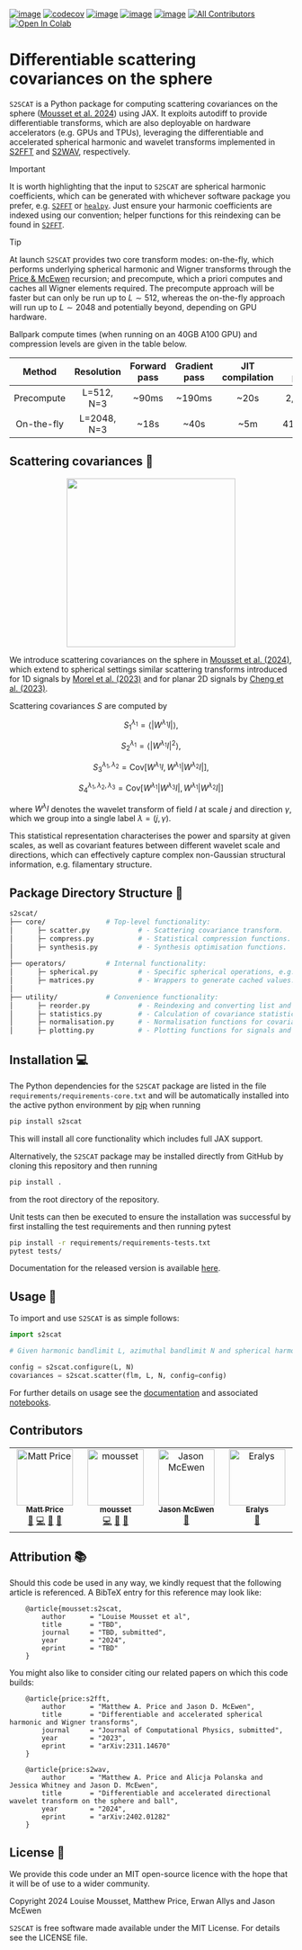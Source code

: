 [![image](https://github.com/astro-informatics/s2scat/actions/workflows/tests.yml/badge.svg?branch=main)](https://github.com/astro-informatics/s2scat/actions/workflows/tests.yml)
[![codecov](https://codecov.io/gh/astro-informatics/s2scat/graph/badge.svg?token=LTSRXQVHIA)](https://codecov.io/gh/astro-informatics/s2scat)
[![image](https://img.shields.io/badge/License-MIT-yellow.svg)](https://opensource.org/licenses/MIT)
[![image](https://badge.fury.io/py/s2scat.svg)](https://badge.fury.io/py/s2scat)
[![image](http://img.shields.io/badge/arXiv-xxxx.xxxxx-orange.svg?style=flat)](https://arxiv.org/abs/xxxx.xxxxx)
[![All Contributors](https://img.shields.io/github/all-contributors/astro-informatics/s2fft?color=ee8449&style=flat-square)](#contributors)
[![Open In Colab](https://colab.research.google.com/assets/colab-badge.svg)](https://colab.research.google.com/github/astro-informatics/s2scat/blob/main/notebooks/synthesis.ipynb)

# Differentiable scattering covariances on the sphere

`S2SCAT` is a Python package for computing scattering covariances on the sphere ([Mousset et al. 2024](https://arxiv.org/abs/xxxx.xxxxx)) using JAX.  It exploits autodiff to provide differentiable transforms, which are also deployable on hardware accelerators (e.g. GPUs and TPUs), leveraging the differentiable and accelerated spherical harmonic and wavelet transforms implemented in [S2FFT](https://github.com/astro-informatics/s2fft) and [S2WAV](https://github.com/astro-informatics/s2wav), respectively. 

> [!IMPORTANT]
> It is worth highlighting that the input to `S2SCAT` are spherical harmonic coefficients, which can be generated with whichever software package you prefer, e.g. [`S2FFT`](https://github.com/astro-informatics/s2fft) or [`healpy`](https://healpy.readthedocs.io/en/latest/). Just ensure your harmonic coefficients are indexed using our convention; helper functions for this reindexing can be found in [`S2FFT`](https://github.com/astro-informatics/s2fft).

> [!TIP]
> At launch `S2SCAT` provides two core transform modes: on-the-fly, which performs underlying spherical harmonic and Wigner transforms through the [Price & McEwen](https://arxiv.org/abs/2311.14670) recursion; and precompute, which a priori computes and caches all Wigner elements required. The precompute approach will be faster but can only be run up to $L \sim 512$, whereas the on-the-fly approach will run up to $L \sim 2048$ and potentially beyond, depending on GPU hardware.

Ballpark compute times (when running on an 40GB A100 GPU) and compression levels are given in the table below. 

| Method | Resolution | Forward pass | Gradient pass | JIT compilation | Input params | Anisotropic  (compression) | Isotropic  (compression) |
|:----------------------------:|:--------------:|:------------:|:-------------:|:---------------:|:------------:|:--------------------------:|:------------------------:|
|           Precompute          |   L=512, N=3   |     ~90ms    |     ~190ms    |       ~20s      |   2,618,880  |     ~ 63,000  (97.594%)    |      ~504  (99.981%)     |
|          On-the-fly          |   L=2048, N=3  |     ~18s     |      ~40s     |       ~5m       |  41,932,800  |    ~ 123,750  (99.705%)    |     ~ 990  (99.998%)     |

## Scattering covariances :dna:

<p align="center">
  <img width="300" height="300" src="./docs/assets/synthesis.gif">
</p>

We introduce scattering covariances on the sphere in [Mousset et al. (2024)](https://arxiv.org/abs/xxxx.xxxxx), which extend to spherical settings similar scattering transforms introduced for 1D signals by [Morel et al. (2023)](https://arxiv.org/abs/2204.10177) and for planar 2D signals by [Cheng et al. (2023)](https://arxiv.org/abs/2306.17210). 

Scattering covariances $S$ are computed by

$$S_1^{\lambda_1} = \langle |W^{\lambda_1} I| \rangle,$$

$$S_2^{\lambda_1} = \langle|W^{\lambda_1} I|^2 \rangle,$$

$$S_3^{\lambda_1, \lambda_2} = \text{Cov} \left[  W^{\lambda_1}I, W^{\lambda_1}|W^{\lambda_2} I| \right],$$

$$S_4^{\lambda_1, \lambda_2, \lambda_3} = \text{Cov} \left[W^{\lambda_1}|W^{\lambda_3}I|, W^{\lambda_1}|W^{\lambda_2}I|\right]$$

where $W^{\lambda} I$ denotes the wavelet transform of field $I$ at scale $j$ and direction $\gamma$, which we group into a single label $\lambda=(j,\gamma)$. 

This statistical representation characterises the power and sparsity at given scales, as well as covariant features between different wavelet scale and directions, which can effectively capture complex non-Gaussian structural information, e.g. filamentary structure. 

## Package Directory Structure :art:

``` bash
s2scat/  
├── core/               # Top-level functionality:
│      ├─ scatter.py            # - Scattering covariance transform.
│      ├─ compress.py           # - Statistical compression functions.
│      ├─ synthesis.py          # - Synthesis optimisation functions. 
│    
├── operators/          # Internal functionality:
│      ├─ spherical.py          # - Specific spherical operations, e.g. batched SHTs.
│      ├─ matrices.py           # - Wrappers to generate cached values. 
│
├── utility/            # Convenience functionality:
│      ├─ reorder.py            # - Reindexing and converting list and arrays.
│      ├─ statistics.py         # - Calculation of covariance statistics. 
│      ├─ normalisation.py      # - Normalisation functions for covariance statistics. 
│      ├─ plotting.py           # - Plotting functions for signals and statistics.
```

## Installation :computer:

The Python dependencies for the `S2SCAT` package are listed in the file
`requirements/requirements-core.txt` and will be automatically installed
into the active python environment by [pip](https://pypi.org) when running

``` bash
pip install s2scat
```
This will install all core functionality which includes full JAX support.

Alternatively, the `S2SCAT` package may be installed directly from GitHub by cloning this 
repository and then running 

``` bash
pip install .        
```

from the root directory of the repository. 

Unit tests can then be executed to ensure the installation was successful by first installing the test requirements and then running pytest

``` bash
pip install -r requirements/requirements-tests.txt
pytest tests/  
```

Documentation for the released version is available [here](https://astro-informatics.github.io/s2scat/).

## Usage :rocket:

To import and use `S2SCAT` is as simple follows:

``` python
import s2scat

# Given harmonic bandlimit L, azimuthal bandlimit N and spherical harmonic coefficients flm

config = s2scat.configure(L, N)
covariances = s2scat.scatter(flm, L, N, config=config)
```

For further details on usage see the [documentation](https://astro-informatics.github.io/s2scat/) and associated [notebooks](https://astro-informatics.github.io/s2scat/notebooks/).

## Contributors

<!-- ALL-CONTRIBUTORS-LIST:START - Do not remove or modify this section -->
<!-- prettier-ignore-start -->
<!-- markdownlint-disable -->
<table>
  <tbody>
    <tr>
      <td align="center" valign="top" width="14.28%"><a href="https://cosmomatt.github.io"><img src="https://avatars.githubusercontent.com/u/32554533?v=4?s=100" width="100px;" alt="Matt Price"/><br /><sub><b>Matt Price</b></sub></a><br /><a href="#ideas-CosmoMatt" title="Ideas, Planning, & Feedback">🤔</a> <a href="#code-CosmoMatt" title="Code">💻</a> <a href="#design-CosmoMatt" title="Design">🎨</a> <a href="#doc-CosmoMatt" title="Documentation">📖</a></td>
      <td align="center" valign="top" width="14.28%"><a href="https://github.com/mousset"><img src="https://avatars.githubusercontent.com/u/37935237?v=4?s=100" width="100px;" alt="mousset"/><br /><sub><b>mousset</b></sub></a><br /><a href="#code-mousset" title="Code">💻</a> <a href="#design-mousset" title="Design">🎨</a> <a href="#ideas-mousset" title="Ideas, Planning, & Feedback">🤔</a></td>
      <td align="center" valign="top" width="14.28%"><a href="http://www.jasonmcewen.org"><img src="https://avatars.githubusercontent.com/u/3181701?v=4?s=100" width="100px;" alt="Jason McEwen "/><br /><sub><b>Jason McEwen </b></sub></a><br /><a href="#ideas-jasonmcewen" title="Ideas, Planning, & Feedback">🤔</a></td>
      <td align="center" valign="top" width="14.28%"><a href="https://github.com/Eralys"><img src="https://avatars.githubusercontent.com/u/47173968?v=4?s=100" width="100px;" alt="Eralys"/><br /><sub><b>Eralys</b></sub></a><br /><a href="#ideas-Eralys" title="Ideas, Planning, & Feedback">🤔</a></td>
    </tr>
  </tbody>
</table>

<!-- markdownlint-restore -->
<!-- prettier-ignore-end -->

<!-- ALL-CONTRIBUTORS-LIST:END -->


## Attribution :books: 

Should this code be used in any way, we kindly request that the following article is
referenced. A BibTeX entry for this reference may look like:

```
    @article{mousset:s2scat, 
        author      = "Louise Mousset et al",
        title       = "TBD",
        journal     = "TBD, submitted",
        year        = "2024",
        eprint      = "TBD"        
    }
```

You might also like to consider citing our related papers on which this
code builds:

```
    @article{price:s2fft, 
        author      = "Matthew A. Price and Jason D. McEwen",
        title       = "Differentiable and accelerated spherical harmonic and Wigner transforms",
        journal     = "Journal of Computational Physics, submitted",
        year        = "2023",
        eprint      = "arXiv:2311.14670"        
    }
```
```
    @article{price:s2wav, 
        author      = "Matthew A. Price and Alicja Polanska and Jessica Whitney and Jason D. McEwen",
        title       = "Differentiable and accelerated directional wavelet transform on the sphere and ball",
        year        = "2024",
        eprint      = "arXiv:2402.01282"
    }
```

## License :memo:

We provide this code under an MIT open-source licence with the hope that
it will be of use to a wider community.

Copyright 2024 Louise Mousset, Matthew Price, Erwan Allys and Jason McEwen

`S2SCAT` is free software made available under the MIT License. For
details see the LICENSE file.
